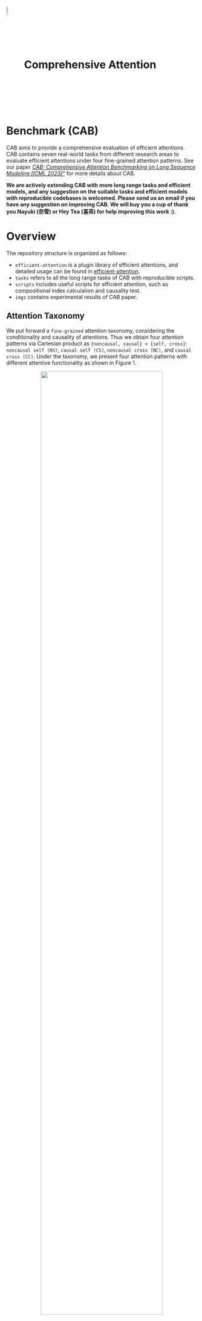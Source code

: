 # <img src="imgs/logo.jpg" width="8%" alt="" align=center /> Comprehensive Attention Benchmark (CAB)  
CAB aims to provide a comprehensive evaluation of efficient attentions. CAB contains seven real-world tasks from different research areas to evaluate efficient attentions under four fine-grained attention patterns. See our paper *[CAB: Comprehensive Attention Benchmarking on Long Sequence Modeling (ICML 2023)"](https://openreview.net/pdf?id=AXt40tAbif)* for more details about CAB. 

**We are actively extending CAB with more long range tasks and efficient models, and any suggestion on the suitable tasks and efficient models with reproducible codebases is welcomed. Please send us an email if you have any suggestion on improving CAB. We will buy you a cup of thank you Nayuki (奈雪) or Hey Tea (喜茶) for help improving this work :).**

# Overview
The repository structure is organized as follows:
- `efficient-attention` is a plugin library of efficient attentions, and detailed usage can be found in [efficient-attention](./efficient-attention).
- `tasks` refers to all the long range tasks of CAB with reproducible scripts.
- `scripts` includes useful scripts for efficient attention, such as compositional index calculation and causality test.
- `imgs` contains experimental results of CAB paper.

## Attention Taxonomy
We put forward a `fine-grained` attention taxonomy, considering the conditionality and causality of attentions. Thus we obtain four attention patterns via Cartesian product as `{noncausal, causal} × {self, cross}`: `noncausal self (NS)`, `causal self (CS)`, `noncausal cross (NC)`, and `causal cross (CC)`. Under the taxonomy, we present four attention patterns with different attentive functionality as shown in Figure 1.

<p align="center">
<img src="imgs/attention_taxonomy.png" width="80%" alt="" align=center />
</p>

We investigate whether effcient attentions perform consistently across different attention patterns. We compute `Pearson correlation` between each pair of attention patterns against the same arrangement of effcient attentions for intra-benchmark comparison. In addition, we also calculate the correlation between CAB’s four attention patterns and LRA for inter-benchmark comparison. The pattern correlation are as follows:

<p align="center">
<img src="imgs/pattern_correlation.png" width="30%" alt="" align=center />
</p>

## Long Range Tasks
We collect seven real-world long-sequence modeling tasks in CAB with data lengths from `300 to 16,000` and include `eight` widely-used models as backbones in CAB to assess typical efficient attention mechanisms. Table 1 summarizes the tasks’ statistics, evaluation metrics, backbone neural networks and the required attention patterns are also checked. We show the environment setup and model training of tasks in [Text-to-Speech Synthesis (TTS)](./tasks/TTS), [Summarization (Sum)](./tasks/Sum), [Long Sequence Time-series Forecasting (LSTF)](./tasks/LSTF), [Point Cloud Completion (PCC)](./tasks/PCC), [Language Modeling (LM)](./tasks/LM), [Masked Language Modeling (MLM)](./tasks/MLM), and [Super-Resolution (SR)](./tasks/SR).

<p align="center">
<img src="imgs/task.png" width="85%" alt="" align=center />
</p>

We also show the `task correlation` between each pair of tasks in LRA and CAB as follows:
<p align="center">
<img src="imgs/task_correlation.png" width="50%" alt="" align=center />
</p>

# Leaderboard-2022.11.16
We report `compositional index` (`CI`) in the leaderboards. 
`CI` is a normalized score to balance the influence among evaluation metrics, and high `CI` represents excellence. The calculations of `CI` are shown in [`scripts/compositional_index`](./scripts/compositional_index). $\Delta$ indicates the difference value of average `CI` between efficient attention and vanilla attention.

## Noncausal Self Attention
<div align="center">
  
Model           | TTS       | Sum       | SR        | MLM       | Avg.     | $\Delta$
--------------- | --------: | --------: | --------: | --------: | --------:   | :---:
local           | 0.362     | **2.617** | 0.421     | 0.515     | **0.978**   | 1.002
cosFormer       | 0.516     | -0.190    | **1.042** | 0.498     | 0.466       | 0.490
LongShort       | 0.572     | -0.322    | 0.298     | **0.528** | 0.269       | 0.293
_vanilla_         | _-0.301_    | _-0.246_    | _-0.077_    | _0.527_     | _-0.024_      | _0.000_
LARA            | -0.639    | -0.522    | 0.554     | 0.479     | -0.032      | -0.008
Performer       | -0.282    | -0.088    | 0.439     | -1.211    | -0.285      | -0.261
Nyströmformer   | -2.011    | -0.321    | 0.088     | 0.481     | -0.440      | -0.416
ProbSparse      | 0.705     | -0.246    | -0.697    | -2.408    | -0.661      | -0.637
ABC             | 0.043     | -0.678    | -2.525    | 0.414     | -0.686      | -0.662
FlashAttention  | -0.383    | -0.201    | -5.503    | 0.530     | -1.389      | -1.365
S4D             | **1.035** | -         | 0.457     | 0.176     | -           | -
  
</div>

## Causal Self Attention
<div align="center">
  
Model           | TTS       | Sum       | LM        | Avg.     | $\Delta$
--------------- | --------: | --------: | --------: |  --------:  | :---:
S4D             | **1.030**     | **1.143**     | 0.780     | **0.985** | -
LongShort       | 0.701     | 0.340 | **0.812** | 0.617     | -
FlashAttention  | -0.033    | 0.562 | 0.751     | 0.426     | -
local           | -1.361    | 0.337     | 0.305     | -0.239 | -
ABC             | **0.707** | -1.461    | -1.117    | -0.623 | -
_vanilla_       | _-0.047_  | _0.784_   | -         | -      | -
  
</div>

## Noncausal Cross Attention
<div align="center">

Model           | PCC       | LSTF      | Avg.    | $\Delta$
--------------- | --------: | --------: | --------:  | :---:
_vanilla_       | _0.449_   | _0.744_   | _0.596_    | _0.000_
ABC             | **0.573** | -0.164    | **0.204**  | -0.392
Performer       | 0.473     | -0.445    | 0.014      | -0.582
cosFormer       | -1.496    | **-0.135**| -0.815     | -1.411


</div>

## Causal Cross Attention
<div align="center">

Model           | TTS       | Sum       | Avg.       | $\Delta$
--------------- | --------: | --------: | --------:  | :---:    
_vanilla_       | _1.047_   | _0.867_   | _0.956_    | _0.000_
ABC             | **-0.112**| **0.228** | **0.058**  | -0.898
Performer       | -0.935    | -1.094    | -1.014     | -1.970
  
</div>

# Discussion

## Efficiency Length
We report `effciency length` to measure the utility of effcient attentions. The `efficiency length` is defined as the intersection point of computational time and memory curves by efficient models and vanilla attention. The `efficiency length` represents the minimum length that a sub-quadratic efficient model surpasses vanilla attention in efficiency. 

<div align="center">

Model           | Running Time       | Memory Usage
--------------- | --------:          | --------:
Performer       | 2,361              | **37**
LARA            | 2,541              | 68 
ABC             | **1,877**          | 70
Nyströmformer   | 3,045              | 94
cosFormer       | 2,539              | 164
ProbSparse      | 3,450              | 281
LongShort       | 5,652              | 342
S4D             | 6,011              | 949
local           | 4,195              | 1,169

</div>

## Benefit of Attention

We explore the `benefit of attention` under noncausal self attention pattern. The experimental results are as follows. Results show that attention mechanism improves
performance on most tasks. Embarrassingly, after removing the attention mechanism, the `PoinTr` and `Informer` achieve improvement on `PCC` and `LSTF` tasks, respectively.

<p align="center">
<img src="imgs/benefit_of_attention.png" width="40%" alt="" align=center />
</p>

## Interpolation/Extrapolation on Long-context Language Modeling

We also focus on efficient attention's interpolation/extrapolation capability. On one hand, as the size of context grows to 8,192, language models achieve decreasing perplexity. It means that longer contexts indeed improve language modeling, and effcient attentions do well in interpolation as expected. On the other hand, for sequences with more than 8,192 tokens, the perplexities of all these effcient attention-equipped language models become higher.
<p align="center">
<img src="imgs/interpolation_extrapolation.png" width="40%" alt="" align=center />
</p>

# Contribution
Please follow the experimental setting to evaluate your method. For the hyperparameters of attention, we hope your method to follow or be similar to our settings, such as the size of the window. Besides, your method should have no more than 10% of the parameters of the backbone model.

**You are welcomed to provide codes and reproducible scripts of your efficient attention models to the efficient attention library. The results of individual tasks and leaderboards will be updated through pull requests. We will review submitted pull requests soon.**

# Citation
```
@inproceedings{zhang2023cab,
  title={CAB: Comprehensive Attention Benchmarking on Long Sequence Modeling},
  author={Jun Zhang and Shuyang Jiang and Jiangtao Feng and Lin Zheng and Lingpeng Kong},
  booktitle={International Conference on Machine Learning},
  year={2023}
}
```

